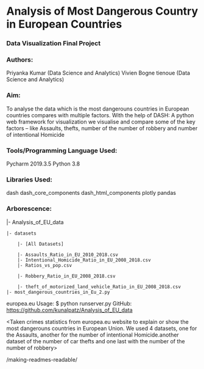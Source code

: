 #  Analysis of Most Dangerous Country in European Countries 
### Data Visualization Final Project

### Authors:

 Priyanka Kumar (Data Science and Analytics)
 Vivien Bogne tienoue (Data Science and Analytics)

### Aim:

  To analyse the data which is the most dangerouns countries in European countries compares with multiple factors. With the help of DASH: A python web framework for visualization we visualise and compare some of the key factors – like Assaults, thefts, number of the number of robbery and number of intentional Homicide


### Tools/Programming Language Used:

Pycharm 2019.3.5
Python 3.8

### Libraries Used:
dash 
dash_core_components
dash_html_components
plotly
pandas


### Arborescence:

|- Analysis_of_EU_data

    |- datasets 
    
        |- [All Datasets]
        
        |- Assaults_Ratio_in_EU_2010_2018.csv
        |- Intentional_Homicide_Ratio_in_EU_2008_2018.csv
        |- Ratios_vs_pop.csv
        
        |- Robbery_Ratio_in_EU_2008_2018.csv
        
        |- theft_of_motorized_land_vehicle_Ratio_in_EU_2008_2018.csv
    |- most_dangerous_countries_in_Eu_2.py


  europea.eu
Usage:
$ python runserver.py
GitHub:
https://github.com/kunalpatz/Analysis_of_EU_data
  
  


<Taken crimes statistics from europea.eu website to explain or show the most dangerouns countries in European Union. We used 4 datasets, one for the Assaults, another for the number of intentional Homicide.another dataset of the number of car thefts and one last with the number of the number of robbery>


/making-readmes-readable/
